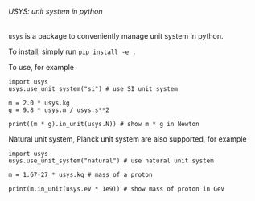 ###### USYS: unit system in python ####

`usys` is a package to conveniently manage unit system in python.

To install, simply run `pip install -e .`

To use, for example
```
import usys
usys.use_unit_system("si") # use SI unit system

m = 2.0 * usys.kg
g = 9.8 * usys.m / usys.s**2

print((m * g).in_unit(usys.N)) # show m * g in Newton
```

Natural unit system, Planck unit system are also supported, for example
```
import usys
usys.use_unit_system("natural") # use natural unit system

m = 1.67-27 * usys.kg # mass of a proton

print(m.in_unit(usys.eV * 1e9)) # show mass of proton in GeV
```
